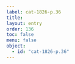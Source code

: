 ```yaml
---
label: cat-1826-p.36
title: 
layout: entry
order: 136
toc: false
menu: false
object:
  - id: "cat-1826-p.36"
---
```

